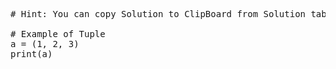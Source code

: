 <pre class="file" data-target="clipboard">
# Hint: You can copy Solution to ClipBoard from Solution tab in Step 2

# Example of Tuple
a = (1, 2, 3)
print(a)

</pre>